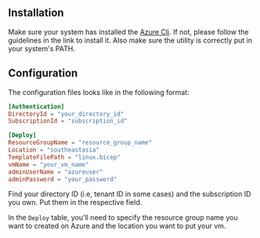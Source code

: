 ## Installation

Make sure your system has installed the [Azure Cli](). If not, please follow the guidelines in the link to install it. Also make sure the utility is correctly put in your system's PATH.

## Configuration
The configuration files looks like in the following format:
```toml
[Authentication]
DirectoryId = "your_directory_id"
SubscriptionId = "subscription_id"

[Deploy]
ResourceGroupName = "resource_group_name"
Location = "southeastasia"
TemplateFilePath = "linux.bicep"
vmName = "your_vm_name"
adminUserName = "azureuser"
adminPassword = "your_password"
``` 
Find your directory ID (i.e, tenant ID in some cases) and the subscription ID you own. Put them in the respective field.

In the `Deploy` table, you'll need to specify the resource group name you want to created on Azure and the location you want to put your vm. 